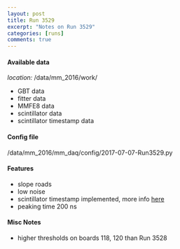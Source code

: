 ```yaml
---
layout: post
title: Run 3529
excerpt: "Notes on Run 3529"
categories: [runs]
comments: true
---
```


#### Available data

*location:* /data/mm_2016/work/

* GBT data
* fitter data
* MMFE8 data
* scintillator data
* scintillator timestamp data

#### Config file

/data/mm_2016/mm_daq/config/2017-07-07-Run3529.py

#### Features

* slope roads
* low noise
* scintillator timestamp implemented, more info [here](scint-tp)
* peaking time 200 ns

#### Misc Notes

* higher thresholds on boards 118, 120 than Run 3528 